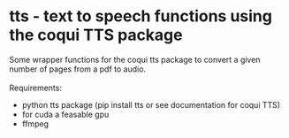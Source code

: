 # tts - text to speech functions using the coqui TTS package

Some wrapper functions for the coqui tts package to convert a given number of pages from a pdf to audio. 
<br><br>
Requirements: <br>
- python tts package (pip install tts or see documentation for coqui TTS)
- for cuda a feasable gpu
- ffmpeg
